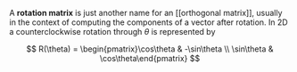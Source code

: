 A **rotation matrix** is just another name for an [[orthogonal matrix]], usually in the context of computing the components of a vector after rotation. In 2D a counterclockwise rotation through $\theta$ is represented by

$$
R(\theta) = \begin{pmatrix}\cos\theta & -\sin\theta \\ \sin\theta & \cos\theta\end{pmatrix}
$$